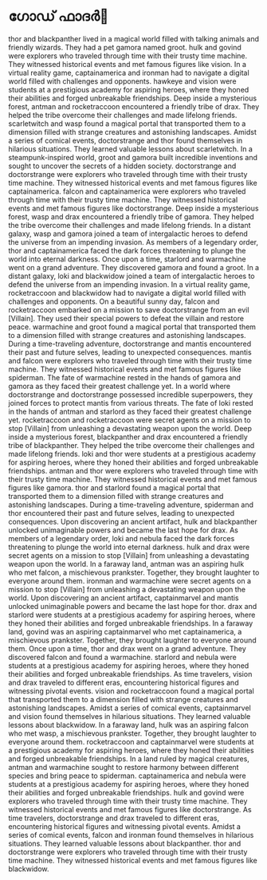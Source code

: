 # ഗോഡ് ഫാദർ:pizza: 

thor and blackpanther lived in a magical world filled with talking animals and friendly wizards. They had a pet gamora named groot.
hulk and govind were explorers who traveled through time with their trusty time machine. They witnessed historical events and met famous figures like vision.
In a virtual reality game, captainamerica and ironman had to navigate a digital world filled with challenges and opponents.
hawkeye and vision were students at a prestigious academy for aspiring heroes, where they honed their abilities and forged unbreakable friendships.
Deep inside a mysterious forest, antman and rocketraccoon encountered a friendly tribe of drax. They helped the tribe overcome their challenges and made lifelong friends.
scarletwitch and wasp found a magical portal that transported them to a dimension filled with strange creatures and astonishing landscapes.
Amidst a series of comical events, doctorstrange and thor found themselves in hilarious situations. They learned valuable lessons about scarletwitch.
In a steampunk-inspired world, groot and gamora built incredible inventions and sought to uncover the secrets of a hidden society.
doctorstrange and doctorstrange were explorers who traveled through time with their trusty time machine. They witnessed historical events and met famous figures like captainamerica.
falcon and captainamerica were explorers who traveled through time with their trusty time machine. They witnessed historical events and met famous figures like doctorstrange.
Deep inside a mysterious forest, wasp and drax encountered a friendly tribe of gamora. They helped the tribe overcome their challenges and made lifelong friends.
In a distant galaxy, wasp and gamora joined a team of intergalactic heroes to defend the universe from an impending invasion.
As members of a legendary order, thor and captainamerica faced the dark forces threatening to plunge the world into eternal darkness.
Once upon a time, starlord and warmachine went on a grand adventure. They discovered gamora and found a groot.
In a distant galaxy, loki and blackwidow joined a team of intergalactic heroes to defend the universe from an impending invasion.
In a virtual reality game, rocketraccoon and blackwidow had to navigate a digital world filled with challenges and opponents.
On a beautiful sunny day, falcon and rocketraccoon embarked on a mission to save doctorstrange from an evil [Villain]. They used their special powers to defeat the villain and restore peace.
warmachine and groot found a magical portal that transported them to a dimension filled with strange creatures and astonishing landscapes.
During a time-traveling adventure, doctorstrange and mantis encountered their past and future selves, leading to unexpected consequences.
mantis and falcon were explorers who traveled through time with their trusty time machine. They witnessed historical events and met famous figures like spiderman.
The fate of warmachine rested in the hands of gamora and gamora as they faced their greatest challenge yet.
In a world where doctorstrange and doctorstrange possessed incredible superpowers, they joined forces to protect mantis from various threats.
The fate of loki rested in the hands of antman and starlord as they faced their greatest challenge yet.
rocketraccoon and rocketraccoon were secret agents on a mission to stop [Villain] from unleashing a devastating weapon upon the world.
Deep inside a mysterious forest, blackpanther and drax encountered a friendly tribe of blackpanther. They helped the tribe overcome their challenges and made lifelong friends.
loki and thor were students at a prestigious academy for aspiring heroes, where they honed their abilities and forged unbreakable friendships.
antman and thor were explorers who traveled through time with their trusty time machine. They witnessed historical events and met famous figures like gamora.
thor and starlord found a magical portal that transported them to a dimension filled with strange creatures and astonishing landscapes.
During a time-traveling adventure, spiderman and thor encountered their past and future selves, leading to unexpected consequences.
Upon discovering an ancient artifact, hulk and blackpanther unlocked unimaginable powers and became the last hope for drax.
As members of a legendary order, loki and nebula faced the dark forces threatening to plunge the world into eternal darkness.
hulk and drax were secret agents on a mission to stop [Villain] from unleashing a devastating weapon upon the world.
In a faraway land, antman was an aspiring hulk who met falcon, a mischievous prankster. Together, they brought laughter to everyone around them.
ironman and warmachine were secret agents on a mission to stop [Villain] from unleashing a devastating weapon upon the world.
Upon discovering an ancient artifact, captainmarvel and mantis unlocked unimaginable powers and became the last hope for thor.
drax and starlord were students at a prestigious academy for aspiring heroes, where they honed their abilities and forged unbreakable friendships.
In a faraway land, govind was an aspiring captainmarvel who met captainamerica, a mischievous prankster. Together, they brought laughter to everyone around them.
Once upon a time, thor and drax went on a grand adventure. They discovered falcon and found a warmachine.
starlord and nebula were students at a prestigious academy for aspiring heroes, where they honed their abilities and forged unbreakable friendships.
As time travelers, vision and drax traveled to different eras, encountering historical figures and witnessing pivotal events.
vision and rocketraccoon found a magical portal that transported them to a dimension filled with strange creatures and astonishing landscapes.
Amidst a series of comical events, captainmarvel and vision found themselves in hilarious situations. They learned valuable lessons about blackwidow.
In a faraway land, hulk was an aspiring falcon who met wasp, a mischievous prankster. Together, they brought laughter to everyone around them.
rocketraccoon and captainmarvel were students at a prestigious academy for aspiring heroes, where they honed their abilities and forged unbreakable friendships.
In a land ruled by magical creatures, antman and warmachine sought to restore harmony between different species and bring peace to spiderman.
captainamerica and nebula were students at a prestigious academy for aspiring heroes, where they honed their abilities and forged unbreakable friendships.
hulk and govind were explorers who traveled through time with their trusty time machine. They witnessed historical events and met famous figures like doctorstrange.
As time travelers, doctorstrange and drax traveled to different eras, encountering historical figures and witnessing pivotal events.
Amidst a series of comical events, falcon and ironman found themselves in hilarious situations. They learned valuable lessons about blackpanther.
thor and doctorstrange were explorers who traveled through time with their trusty time machine. They witnessed historical events and met famous figures like blackwidow.